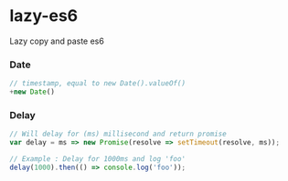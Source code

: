 # lazy-es6
Lazy copy and paste es6

### Date
```js
// timestamp, equal to new Date().valueOf()
+new Date()
```

### Delay
```js
// Will delay for (ms) millisecond and return promise
var delay = ms => new Promise(resolve => setTimeout(resolve, ms));

// Example : Delay for 1000ms and log 'foo'
delay(1000).then(() => console.log('foo'));
```
